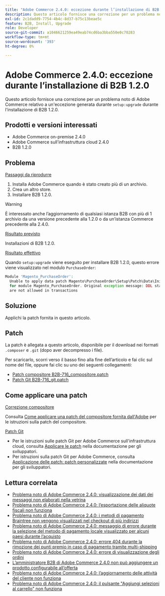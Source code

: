 ```yaml
---
title: "Adobe Commerce 2.4.0: eccezione durante l’installazione di B2B 1.2.0"
description: Questo articolo fornisce una correzione per un problema noto di Adobe Commerce relativo a un’eccezione generata durante "setup:upgrade" durante l’installazione di B2B 1.2.0.
exl-id: 2c1dadd9-7754-4b4c-8d37-b75c13beae5c
feature: B2B, Install, Upgrade
role: Developer
source-git-commit: a1046621259ea49eab74cd6ba3bba550e0c70283
workflow-type: tm+mt
source-wordcount: '393'
ht-degree: 0%

---
```


# Adobe Commerce 2.4.0: eccezione durante l’installazione di B2B 1.2.0

Questo articolo fornisce una correzione per un problema noto di Adobe Commerce relativo a un&#39;eccezione generata durante `setup:upgrade` durante l&#39;installazione di B2B 1.2.0.

## Prodotti e versioni interessati

* Adobe Commerce on-premise 2.4.0
* Adobe Commerce sull’infrastruttura cloud 2.4.0
* B2B 1.2.0

## Problema

<u>Passaggi da riprodurre</u>

1. Installa Adobe Commerce quando è stato creato più di un archivio.
1. Crea un altro store.
1. Installare B2B 1.2.0.

>[!WARNING]
>
>È interessato anche l’aggiornamento di qualsiasi istanza B2B con più di 1 archivio da una versione precedente alla 1.2.0 o da un’istanza Commerce precedente alla 2.4.0.

<u>Risultato previsto</u>

Installazioni di B2B 1.2.0.

<u>Risultato effettivo</u>

Quando `setup:upgrade` viene eseguito per installare B2B 1.2.0, questo errore viene visualizzato nel modulo `PurchaseOrder`:

```php
Module 'Magento_PurchaseOrder':
  Unable to apply data patch Magento\PurchaseOrder\Setup\Patch\Data\InitPurchaseOrderSalesSequence
  for module Magento_PurchaseOrder. Original exception message: DDL statements
  are not allowed in transactions
```

## Soluzione

Applichi la patch fornita in questo articolo.

## Patch

La patch è allegata a questo articolo, disponibile per il download nei formati `.composer` e `.git` (dopo aver decompresso i file).

Per scaricarlo, scorri verso il basso fino alla fine dell’articolo e fai clic sul nome del file, oppure fai clic su uno dei seguenti collegamenti:

* [Patch compositore B2B-716\_compositore.patch](assets/B2B-716_composer.patch.zip)
* [Patch Git B2B-716\_git.patch](assets/B2B-716_git.patch.zip)

## Come applicare una patch

<u>Correzione compositore </u>

Consulta [Come applicare una patch del compositore fornita dall&#39;Adobe](/help/how-to/general/how-to-apply-a-composer-patch-provided-by-magento.md) per le istruzioni sulla patch del compositore.

<u>Patch Git </u>

* Per le istruzioni sulle patch Git per Adobe Commerce sull&#39;infrastruttura cloud, consulta [Applicare le patch](https://devdocs.magento.com/cloud/project/project-patch.html) nella documentazione per gli sviluppatori.
* Per istruzioni sulla patch Git per Adobe Commerce, consulta [Applicazione delle patch: patch personalizzate](https://devdocs.magento.com/guides/v2.4/comp-mgr/patching.html#custom-patches) nella documentazione per gli sviluppatori.

## Lettura correlata

* [Problema noto di Adobe Commerce 2.4.0: visualizzazione dei dati dei messaggi non elaborati nella vetrina](/help/troubleshooting/storefront/magento-2-4-0-issue-storefront-raw-message-data-display.md)
* [Problema noto di Adobe Commerce 2.4.0: l’esportazione delle aliquote fiscali non funziona](/help/troubleshooting/miscellaneous/magento-2-4-0-known-issue-export-tax-rates-does-not-work.md)
* [Problema noto di Adobe Commerce 2.4.0: i metodi di pagamento Braintree non vengono visualizzati nel checkout di più indirizzi](/help/troubleshooting/payments/magento-2-4-0-braintree-not-in-multiple-addresses-checkout.md)
* [Problema noto di Adobe Commerce 2.4.0: messaggio di errore durante la selezione del metodo di pagamento locale visualizzato per alcuni paesi durante l’acquisto](/help/troubleshooting/payments/magento-2-4-0-checkout-error-selecting-local-payments.md)
* [Problema noto di Adobe Commerce 2.4.0: errore 404 durante la rimozione dei punti premio in caso di pagamento tramite multi-shipping](/help/troubleshooting/storefront/magento-2-4-0-404-error-removing-rewards-points-on-multi-shipping-checkout.md)
* [Problema noto di Adobe Commerce 2.4.0: errore di visualizzazione degli ordini](/help/troubleshooting/storefront/magento-2-4-0-known-issue-orders-display-error.md)
* [L’amministratore B2B di Adobe Commerce 2.4.0 non può aggiungere un prodotto configurabile all’offerta](/help/troubleshooting/miscellaneous/magento-2-4-0-b2b-admin-can-t-add-configurable-product-to-quote.md)
* [Problema noto di Adobe Commerce 2.4.0: l’aggiornamento delle attività del cliente non funziona](/help/troubleshooting/miscellaneous/magento-2-4-0-refresh-on-customer-activities-does-not-work.md)
* [Problema noto di Adobe Commerce 2.4.0: il pulsante &quot;Aggiungi selezioni al carrello&quot; non funziona](/help/troubleshooting/miscellaneous/magento-2-4-0-add-selections-to-my-cart-does-not-work.md)
